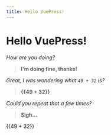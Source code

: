 ```yaml
---
title: Hello VuePress!
---
```



# Hello VuePress!

_How are you doing?_
> **I'm doing fine, thanks!**

_Great, I was wondering what `49 + 32` is?_
> **{{49 + 32}}**

_Could you repeat that a few times?_

> **Sigh...**
<p v-for="i of 3">{{49 + 32}}</p>